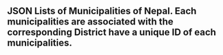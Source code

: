 <h2>JSON Lists of Municipalities of Nepal. Each municipalities are associated with the corresponding District have a unique ID of each municipalities.</h2>
